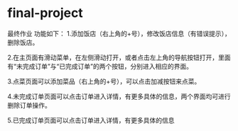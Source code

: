 # final-project
最终作业
功能如下：
1.添加饭店（右上角的+号），修改饭店信息（有错误提示），删除饭店。

2.在主页面有滑动菜单，在左侧滑动打开，或者点击左上角的导航按钮打开，里面有“未完成订单”与“已完成订单”的两个按钮，分别进入相应的界面。

3.点菜页面可以添加菜品（右上角的+号），可以点击加减按钮来点菜。

4.未完成订单页面可以点击订单进入详情，有更多具体的信息，两个界面均可进行删除订单操作。

5.已完成订单页面可以点击订单进入详情，有更多具体的信息
